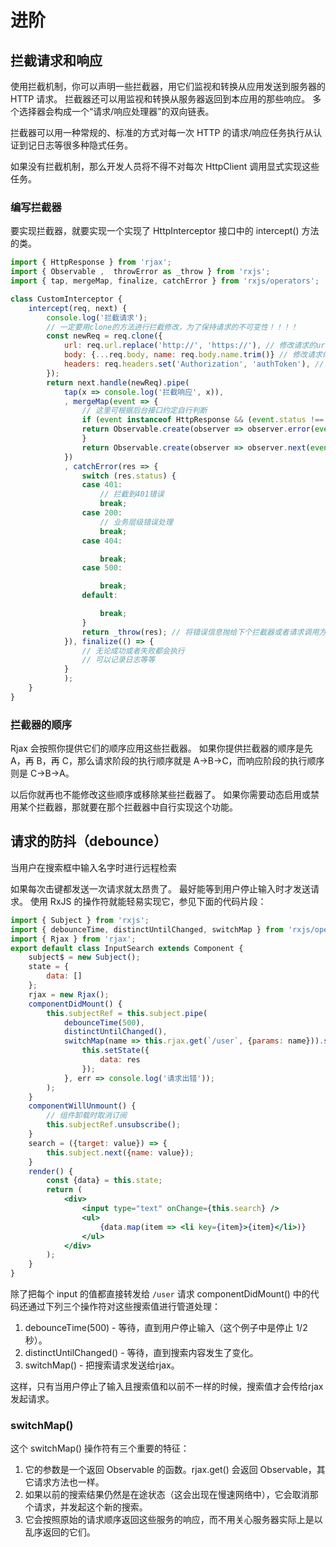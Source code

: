 # 进阶

## 拦截请求和响应
使用拦截机制，你可以声明一些拦截器，用它们监视和转换从应用发送到服务器的 HTTP 请求。 拦截器还可以用监视和转换从服务器返回到本应用的那些响应。 多个选择器会构成一个“请求/响应处理器”的双向链表。  

拦截器可以用一种常规的、标准的方式对每一次 HTTP 的请求/响应任务执行从认证到记日志等很多种隐式任务。  

如果没有拦截机制，那么开发人员将不得不对每次 HttpClient 调用显式实现这些任务。

### 编写拦截器
要实现拦截器，就要实现一个实现了 HttpInterceptor 接口中的 intercept() 方法的类。

```js
import { HttpResponse } from 'rjax';
import { Observable ,  throwError as _throw } from 'rxjs';
import { tap, mergeMap, finalize, catchError } from 'rxjs/operators';

class CustomInterceptor {
    intercept(req, next) {
        console.log('拦截请求');
        // 一定要用clone的方法进行拦截修改，为了保持请求的不可变性！！！！
        const newReq = req.clone({
            url: req.url.replace('http://', 'https://'), // 修改请求的url
            body: {...req.body, name: req.body.name.trim()} // 修改请求体
            headers: req.headers.set('Authorization', 'authToken'), // 添加请求头
        });
        return next.handle(newReq).pipe(
            tap(x => console.log('拦截响应', x)),
            , mergeMap(event => {
                // 这里可根据后台接口约定自行判断
                if (event instanceof HttpResponse && (event.status !== 200 || !event.body.success)) {
                return Observable.create(observer => observer.error(event));
                }
                return Observable.create(observer => observer.next(event));
            })
            , catchError(res => {
                switch (res.status) {
                case 401:
                    // 拦截到401错误
                    break;
                case 200:
                    // 业务层级错误处理
                    break;
                case 404:

                    break;
                case 500:

                    break;
                default:

                    break;
                }
                return _throw(res); // 将错误信息抛给下个拦截器或者请求调用方
            }), finalize(() => {
                // 无论成功或者失败都会执行
                // 可以记录日志等等
            }
            );
    }
}
```

### 拦截器的顺序
Rjax 会按照你提供它们的顺序应用这些拦截器。 如果你提供拦截器的顺序是先 A，再 B，再 C，那么请求阶段的执行顺序就是 A->B->C，而响应阶段的执行顺序则是 C->B->A。  

以后你就再也不能修改这些顺序或移除某些拦截器了。 如果你需要动态启用或禁用某个拦截器，那就要在那个拦截器中自行实现这个功能。

## 请求的防抖（debounce）
当用户在搜索框中输入名字时进行远程检索  

如果每次击键都发送一次请求就太昂贵了。 最好能等到用户停止输入时才发送请求。 使用 RxJS 的操作符就能轻易实现它，参见下面的代码片段：  
```jsx
import { Subject } from 'rxjs';
import { debounceTime, distinctUntilChanged, switchMap } from 'rxjs/operators';
import { Rjax } from 'rjax';
export default class InputSearch extends Component {
    subject$ = new Subject();
    state = {
        data: []
    };
    rjax = new Rjax();
    componentDidMount() {
        this.subjectRef = this.subject.pipe(
            debounceTime(500),
            distinctUntilChanged(),
            switchMap(name => this.rjax.get(`/user`, {params: name})).subscribe(res => {
                this.setState({
                    data: res
                });
            }, err => console.log('请求出错'));
        );
    }
    componentWillUnmount() {
        // 组件卸载时取消订阅
        this.subjectRef.unsubscribe();
    }
    search = ({target: value}) => {
        this.subject.next({name: value});
    }
    render() {
        const {data} = this.state;
        return (
            <div>
                <input type="text" onChange={this.search} />
                <ul>
                    {data.map(item => <li key={item}>{item}</li>)}
                </ul>
            </div>
        );
    }
}
```

除了把每个 input 的值都直接转发给 `/user` 请求 componentDidMount() 中的代码还通过下列三个操作符对这些搜索值进行管道处理：  
1. debounceTime(500) - 等待，直到用户停止输入（这个例子中是停止 1/2 秒）。
2. distinctUntilChanged() - 等待，直到搜索内容发生了变化。
3. switchMap() - 把搜索请求发送给rjax。

这样，只有当用户停止了输入且搜索值和以前不一样的时候，搜索值才会传给rjax发起请求。

### switchMap()
这个 switchMap() 操作符有三个重要的特征：
1. 它的参数是一个返回 Observable 的函数。rjax.get() 会返回 Observable，其它请求方法也一样。
2. 如果以前的搜索结果仍然是在途状态（这会出现在慢速网络中），它会取消那个请求，并发起这个新的搜索。
3. 它会按照原始的请求顺序返回这些服务的响应，而不用关心服务器实际上是以乱序返回的它们。